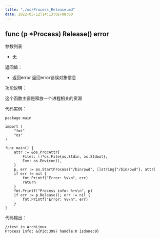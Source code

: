 ```yaml
---
title: "./os/Process_Release.md"
date: 2022-05-12T14:13:01+08:00
---
```

## func (p *Process) Release() error

参数列表

- 无

返回值：

- 返回error 返回error错误对象信息

功能说明：

这个函数主要是释放一个进程相关的资源

代码实例：

    package main

    import (
        "fmt"
        "os"
    )

    func main() {
        attr := &os.ProcAttr{
            Files: []*os.File{os.Stdin, os.Stdout},
            Env: os.Environ(),
        }
        p, err := os.StartProcess("/bin/pwd", []string{"/bin/pwd"}, attr)
        if err != nil {
            fmt.Printf("Error: %v\n", err)
            return
        }
        fmt.Printf("Process info: %+v\n", p)
        if err := p.Release(); err != nil {
            fmt.Printf("Error: %v\n", err)
        }
    }

代码输出：

    //test in ArchLinux
    Process info: &{Pid:3997 handle:0 isdone:0}
